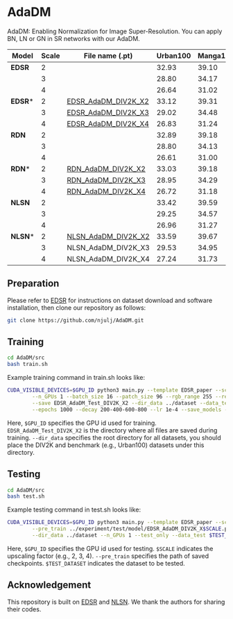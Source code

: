 # AdaDM
AdaDM: Enabling Normalization for Image Super-Resolution. You can apply BN, LN or GN in SR networks with our AdaDM.

| Model    | Scale | File name (.pt) | Urban100 | Manga109 |
|  ---     |  ---  | ---             | ---        | ---      |
|**EDSR** | 2 |                     | 32.93 | 39.10 |
|| 3 || 28.80 | 34.17 |
|| 4 || 26.64 | 31.02 |
|**EDSR***| 2 | [EDSR_AdaDM_DIV2K_X2](https://drive.google.com/drive/folders/1xljnGUUPAXpdAzXxCUMz5Rs2yOMAMOx6?usp=sharing) | 33.12 | 39.31 |
|| 3 | [EDSR_AdaDM_DIV2K_X3](https://drive.google.com/drive/folders/1xljnGUUPAXpdAzXxCUMz5Rs2yOMAMOx6?usp=sharing) | 29.02 | 34.48 |
|| 4 | [EDSR_AdaDM_DIV2K_X4](https://drive.google.com/drive/folders/1xljnGUUPAXpdAzXxCUMz5Rs2yOMAMOx6?usp=sharing) | 26.83  | 31.24 |
|**RDN**  | 2 |  | 32.89  | 39.18 |
|| 3 |  | 28.80 | 34.13 |
|| 4 |  | 26.61 | 31.00 |
|**RDN***| 2 | [RDN_AdaDM_DIV2K_X2](https://drive.google.com/drive/folders/1xljnGUUPAXpdAzXxCUMz5Rs2yOMAMOx6?usp=sharing) | 33.03 | 39.18 |
|| 3 | [RDN_AdaDM_DIV2K_X3](https://drive.google.com/drive/folders/1xljnGUUPAXpdAzXxCUMz5Rs2yOMAMOx6?usp=sharing) | 28.95 | 34.29  |
|| 4 | [RDN_AdaDM_DIV2K_X4](https://drive.google.com/drive/folders/1xljnGUUPAXpdAzXxCUMz5Rs2yOMAMOx6?usp=sharing) | 26.72 | 31.18 |
|**NLSN**  | 2 |  | 33.42 | 39.59 |
|| 3 |  | 29.25 | 34.57 |
|| 4 |  | 26.96 | 31.27 |
|**NLSN*** | 2 | [NLSN_AdaDM_DIV2K_X2](https://drive.google.com/drive/folders/1xljnGUUPAXpdAzXxCUMz5Rs2yOMAMOx6?usp=sharing) | 33.59 | 39.67 |
|| 3 | NLSN_AdaDM_DIV2K_X3 | 29.53 | 34.95  |
|| 4 | NLSN_AdaDM_DIV2K_X4 | 27.24 | 31.73 |

## Preparation
Please refer to [EDSR](https://github.com/thstkdgus35/EDSR-PyTorch) for instructions on dataset download and software installation, then clone our repository as follows:
```bash
git clone https://github.com/njulj/AdaDM.git
```

## Training
```bash
cd AdaDM/src
bash train.sh
```
Example training command in train.sh looks like:
```bash
CUDA_VISIBLE_DEVICES=$GPU_ID python3 main.py --template EDSR_paper --scale 2\
        --n_GPUs 1 --batch_size 16 --patch_size 96 --rgb_range 255 --res_scale 0.1\
        --save EDSR_AdaDM_Test_DIV2K_X2 --dir_data ../dataset --data_test Urban100\
        --epochs 1000 --decay 200-400-600-800 --lr 1e-4 --save_models --save_results 
```
Here, `$GPU_ID` specifies the GPU id used for training. `EDSR_AdaDM_Test_DIV2K_X2` is the directory where all files are saved during training.
`--dir_data` specifies the root directory for all datasets, you should place the DIV2K and benchmark (e.g., Urban100) datasets under this directory.

## Testing
```bash
cd AdaDM/src
bash test.sh
```
Example testing command in test.sh looks like:
```bash
CUDA_VISIBLE_DEVICES=$GPU_ID python3 main.py --template EDSR_paper --scale $SCALE\
        --pre_train ../experiment/test/model/EDSR_AdaDM_DIV2K_X$SCALE.pt\
        --dir_data ../dataset --n_GPUs 1 --test_only --data_test $TEST_DATASET
```
Here, `$GPU_ID` specifies the GPU id used for testing. `$SCALE` indicates the upscaling factor (e.g., 2, 3, 4). `--pre_train` specifies the path of
saved checkpoints. `$TEST_DATASET` indicates the dataset to be tested.

## Acknowledgement
This repository is built on [EDSR](https://github.com/thstkdgus35/EDSR-PyTorch) and [NLSN](https://github.com/HarukiYqM/Non-Local-Sparse-Attention). We thank the authors for sharing their codes.
